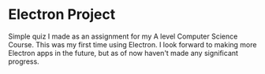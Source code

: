 # Electron Project
Simple quiz I made as an assignment for my A level Computer Science Course. This was my first time using Electron. I look forward to making more Electron apps in the future, but as of now haven't made any significant progress.
